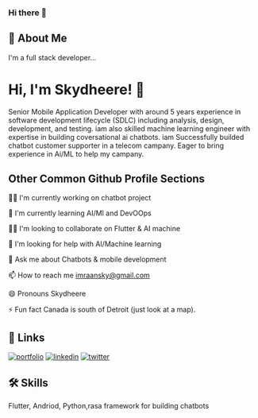### Hi there 👋



## 🚀 About Me
I'm a full stack developer...


# Hi, I'm Skydheere! 👋
Senior Mobile Application Developer
with around 5 years experience in software development lifecycle (SDLC) including analysis,
design, development, and testing.
iam also skilled machine learning engineer
with expertise in building coversational ai chatbots.
iam Successfully builded chatbot customer supporter 
in a telecom campany. 
Eager to bring experience in Ai/ML to help my campany.


## Other Common Github Profile Sections
👩‍💻 I'm currently working on chatbot project

🧠 I'm currently learning AI/Ml and DevOOps

👯‍♀️ I'm looking to collaborate on Flutter & AI machine

🤔 I'm looking for help with AI/Machine learning

💬 Ask me about Chatbots & mobile development

📫 How to reach me imraansky@gmail.com

😄 Pronouns Skydheere

⚡️ Fun fact Canada is south of Detroit (just look at a map).


## 🔗 Links
[![portfolio](https://img.shields.io/badge/my_portfolio-000?style=for-the-badge&logo=ko-fi&logoColor=white)](https://google.com/)
[![linkedin](https://img.shields.io/badge/linkedin-0A66C2?style=for-the-badge&logo=linkedin&logoColor=white)](https://www.linkedin.com/in/imran-adem-953aaa1b6)
[![twitter](https://img.shields.io/badge/twitter-1DA1F2?style=for-the-badge&logo=twitter&logoColor=white)](https://twitter.com/)


## 🛠 Skills
Flutter, Andriod, Python,rasa framework for building chatbots


